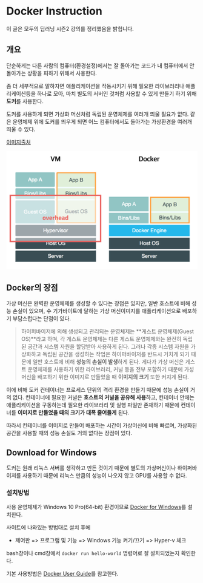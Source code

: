 # Docker Instruction

이 글은 모두의 딥러닝 시즌2 강의를 정리했음을 밝힙니다.

## 개요

단순하게는 다른 사람의 컴퓨터(환경설정)에서는 잘 돌아가는 코드가 내 컴퓨터에서 안돌아가는 상황을 피하기 위해서 사용한다. 

좀 더 세부적으로 말하자면 애플리케이션을 작동시키기 위해 필요한 라이브러리나 애플리케이션등을 하나로 모아, 마치 별도의 서버인 것처럼 사용할 수 있게 만들기 하기 위해 **도커**를 사용한다.

도커를 사용하게 되면 가상화 머신처럼 독립된 운영체제를 여러개 띄울 필요가 없다. 같은 운영체제 위에 도커를 띄우게 되면 어느 컴퓨터에서도 돌아가는 가상환경을 여러개 띄울 수 있다. 

[이미지출처](https://www.google.co.uk/url?sa=i&source=images&cd=&ved=2ahUKEwjX9rijob7mAhXHFIgKHXO8Dk0QjRx6BAgBEAQ&url=https%3A%2F%2Fsubicura.com%2F2017%2F01%2F19%2Fdocker-guide-for-beginners-1.html&psig=AOvVaw2HFuRqQg4g0yF_dyA0ODmx&ust=1576726276227080)

![vm-vs-docker](assets/vm-vs-docker.png) 

## Docker의 장점

가상 머신은 완벽한 운영체제를 생성할 수 있다는 장점은 있지만, 일반 호스트에 비해 성능 손실이 있으며, 수 기가바이트에 달하는 가상 머신이미지를 애플리케이션으로 배포하기 부담스럽다는 단점이 있다.

>하이퍼바이저에 의해 생성되고 관리되는 운영체제는 **게스트 운영체제(Guest OS)**라고 하며, 각 게스트 운영체제는 다른 게스트 운영체제와는 완전히 독립된 공간과 시스템 자원을 할당받아 사용하게 된다. 그러나 각종 시스템 자원을 가상화하고 독립된 공간을 생성하는 작업은 하이퍼바이저를 반드시 거치게 되기 때문에 일반 호스트에 비해 **성능의 손실이 발생**하게 된다. 게다가 가상 머신은 게스트 운영체제를 사용하기 위한 라이브러리, 커널 등을 전부 포함하기 때문에 가성 머신을 배포하기 위한 이미지로 만들었을 때 **이미지의 크기** 또한 커지게 된다.

이에 비해 도커 컨테이너는 프로세스 단위의 격리 환경을 만들기 때문에 성능 손실이 거의 없다. 컨테이너에 필요한 커널은 **호스트의 커널을 공유해 사용**하고, 컨테이너 안에는 애플리케이션을 구동하는데 필요한 라이브러리 및 실행 파일만 존재하기 때문에 컨테이너를 **이미지로 만들었을 때의 크기가 대폭 줄어들게** 된다.

따라서 컨테이너를 이미지로 만들어 배포하는 시간이 가상머신에 비해 빠르며, 가상화된 공간을 사용할 때의 성능 손실도 거의 없다는 장점이 있다.

## Download for Windows

도커는 원래 리눅스 서버를 생각하고 만든 것이기 때문에 별도의 가상머신이나 하이퍼바이저를 사용하기 때문에 리눅스 만큼의 성능이 나오지 않고 GPU를 사용할 수 없다.

### 설치방법

사용 운영체제가 Windows 10 Pro(64-bit) 환경이므로 [Docker for Windows](https://runnable.com/docker/install-docker-on-windows-10)를 설치한다.

사이트에 나와있는 방법대로 설치 후에 

- 제어판 => 프로그램 및 기능 => Windows 기능 켜기/끄기 => Hyper-v 체크

bash창이나 cmd창에서 `docker run hello-world` 명령어로 잘 설치되었는지 확인한다.

기본 사용방법은 [Docker User Guide](https://github.com/deeplearningzerotoall/PyTorch/blob/master/docker_user_guide.md)를 참고한다.

